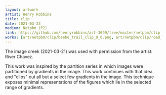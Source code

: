 ```yaml
---
layout: artwork
artist: Henry Robbins
title: clip
date: 2021-03-23
medium: Netpbm (P2)
link: https://github.com/henryrobbins/art-3699/tree/master/netpbm/clip
works: [art/netpbm/clip/beebe_trail_clip_0_0.png, art/netpbm/clip/road_day_clip_0_0.png, art/netpbm/clip/creek_clip_0_0.png, art/netpbm/clip/tree_light_clip_1_2.png, art/netpbm/clip/buildings_night_clip_2_3.png, art/netpbm/clip/porch_clip_4_8.png, art/netpbm/clip/wall_light_clip_5_6.png, art/netpbm/clip/laundry_clip_0_1.png]
---
```


The image creek (2021-03-21) was used with permission from the artist:
River Chavez.

This work was inspired by the partition series in which images were partitioned
by gradients in the image. This work continues with that idea and "clips" out
all but a select few gradients in the image. This technique exposes minimal
representations of the figures which lie in the selected range of gradients.


